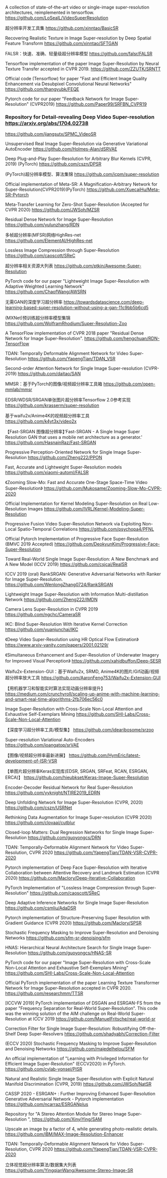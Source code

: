 A collection of state-of-the-art video or single-image super-resolution architectures, reimplemented in tensorflow.
https://github.com/LoSealL/VideoSuperResolution

超分辨率开发工具集
https://github.com/xinntao/BasicSR

Recovering Realistic Texture in Image Super-resolution by Deep Spatial Feature Transform
https://github.com/xinntao/SFTGAN

FALSR：快速、准确、轻量级超分辨率模型
https://github.com/falsr/FALSR

Tensorflow implementation of the paper Image Super-Resolution by Neural Texture Transfer accepted in CVPR 2019.
https://github.com/ZZUTK/SRNTT

Official code (Tensorflow) for paper "Fast and Efficient Image Quality Enhancement via Desubpixel Convolutional Neural Networks"
https://github.com/thangvubk/FEQE

Pytorch code for our paper "Feedback Network for Image Super-Resolution" (CVPR2019)
https://github.com/Paper99/SRFBN_CVPR19

### Repository for Detail-revealing Deep Video Super-resolution https://arxiv.org/abs/1704.02738
https://github.com/jiangsutx/SPMC_VideoSR

Unsupervised Real Image Super-Resolution via Generative Variational AutoEncoder
https://github.com/Holmes-Alan/dSRVAE

Deep Plug-and-Play Super-Resolution for Arbitrary Blur Kernels (CVPR, 2019) (PyTorch)
https://github.com/cszn/DPSR

(PyTorch)超分辨率模型、算法集锦
https://github.com/icpm/super-resolution

Official implementation of Meta-SR: A Magnification-Arbitrary Network for Super-Resolution(CVPR2019)(PyTorch)
https://github.com/XuecaiHu/Meta-SR-Pytorch

Meta-Transfer Learning for Zero-Shot Super-Resolution (Accepted for CVPR 2020)
https://github.com/JWSoh/MZSR

Residual Dense Network for Image Super-Resolution
https://github.com/yulunzhang/RDN

多帧超分辨率(MFSR)网络HighRes-net
https://github.com/ElementAI/HighRes-net

Lossless Image Compression through Super-Resolution
https://github.com/caoscott/SReC

超分辨率相关资源大列表
https://github.com/ptkin/Awesome-Super-Resolution

PyTorch code for our paper "Lightweight Image Super-Resolution with Adaptive Weighted Learning Network"
https://github.com/ChaofWang/AWSRN

无需GAN的深度学习超分辨率
https://towardsdatascience.com/deep-learning-based-super-resolution-without-using-a-gan-11c9bb5b6cd5

(MXNet)预训练超分辨率模型集锦
https://github.com/WolframRhodium/Super-Resolution-Zoo

A TensorFlow implementation of CVPR 2018 paper "Residual Dense Network for Image Super-Resolution".
https://github.com/hengchuan/RDN-TensorFlow

TDAN: Temporally Deformable Alignment Network for Video Super-Resolution
https://github.com/YapengTian/TDAN_VSR

Second-order Attention Network for Single Image Super-resolution (CVPR-2019)
https://github.com/daitao/SAN

MMSR：基于PyTorch的图像/视频超分辨率工具箱
https://github.com/open-mmlab/mmsr

EDSR/WDSR/SRGAN单张图片超分辨率Tensorflow 2.0参考实现
https://github.com/krasserm/super-resolution

基于waifu2x/Anime4K的视频超分辨率工具
https://github.com/k4yt3x/video2x

【Fast-SRGAN 图像超分辨率】’Fast-SRGAN - A Single Image Super Resolution GAN that uses a mobile net architecture as a generator.' 
https://github.com/HasnainRaz/Fast-SRGAN

Progressive Perception-Oriented Network for Single Image Super-Resolution
https://github.com/Zheng222/PPON

Fast, Accurate and Lightweight Super-Resolution models
https://github.com/xiaomi-automl/FALSR

《Zooming Slow-Mo: Fast and Accurate One-Stage Space-Time Video Super-Resolution》
https://github.com/Mukosame/Zooming-Slow-Mo-CVPR-2020

Official Implementation for Kernel Modeling Super-Resolution on Real Low-Resolution Images
https://github.com/IVRL/Kernel-Modeling-Super-Resolution

Progressive Fusion Video Super-Resolution Network via Exploiting Non-Local Spatio-Temporal Correlations
https://github.com/psychopa4/PFNL

Official Pytorch Implementation of Progressive Face Super-Resolution (BMVC 2019 Accepted)
https://github.com/DeokyunKim/Progressive-Face-Super-Resolution

Toward Real-World Single Image Super-Resolution: A New Benchmark and A New Model (ICCV 2019)
https://github.com/csjcai/RealSR

ICCV 2019 (oral) RankSRGAN: Generative Adversarial Networks with Ranker for Image Super-Resolution. 
https://github.com/WenlongZhang0724/RankSRGAN

Lightweight Image Super-Resolution with Information Multi-distillation Network
https://github.com/Zheng222/IMDN

Camera Lens Super-Resolution in CVPR 2019
https://github.com/ngchc/CameraSR

IKC: Blind Super-Resolution With Iterative Kernel Correction
https://github.com/yuanjunchai/IKC

《Deep Video Super-Resolution using HR Optical Flow Estimation》
https://www.arxiv-vanity.com/papers/2001.02129/

《Simultaneous Enhancement and Super-Resolution of Underwater Imagery for Improved Visual Perception》
https://github.com/xahidbuffon/Deep-SESR

Waifu2x-Extension-GUI：基于Waifu2x, SRMD, Anime4K的图片/Gif动画/视频超分辨率放大工具
https://github.com/AaronFeng753/Waifu2x-Extension-GUI

【用机器学习和智能实时算法实现动画分辨率提升】
https://medium.com/crunchyroll/scaling-up-anime-with-machine-learning-and-smart-real-time-algorithms-2fb706ec56c0

Image Super-Resolution with Cross-Scale Non-Local Attention and Exhaustive Self-Exemplars Mining
https://github.com/SHI-Labs/Cross-Scale-Non-Local-Attention

【深度学习超分辨率工具/模型集】
https://github.com/idearibosome/srzoo

Super-resolution Variational Auto-Encoders
https://github.com/ioangatop/srVAE

【图像/视频超分辨率最新进展】
https://github.com/HymEric/latest-development-of-ISR-VSR

【单图片超分辨率Keras实现库(EDSR, SRGAN, SRFeat, RCAN, ESRGAN, ERCA)】
https://github.com/hieubkset/Keras-Image-Super-Resolution

Encoder-Decoder Residual Network for Real Super-Resolution
https://github.com/yyknight/NTIRE2019_EDRN

Deep Unfolding Network for Image Super-Resolution (CVPR, 2020)
https://github.com/cszn/USRNet

Rethinking Data Augmentation for Image Super-resolution (CVPR 2020)
https://github.com/clovaai/cutblur

Closed-loop Matters: Dual Regression Networks for Single Image Super-Resolution
https://github.com/guoyongcs/DRN

TDAN: Temporally-Deformable Alignment Network for Video Super-Resolution, CVPR 2020
https://github.com/YapengTian/TDAN-VSR-CVPR-2020

Pytorch implementation of Deep Face Super-Resolution with Iterative Collaboration between Attentive Recovery and Landmark Estimation (CVPR 2020)
https://github.com/Maclory/Deep-Iterative-Collaboration

PyTorch Implementation of "Lossless Image Compression through Super-Resolution"
https://github.com/caoscott/SReC

Deep Adaptive Inference Networks for Single Image Super-Resolution
https://github.com/csmliu/AdaDSR

Pytorch implementation of Structure-Preserving Super Resolution with Gradient Guidance (CVPR 2020)
https://github.com/Maclory/SPSR

Stochastic Frequency Masking to Improve Super-Resolution and Denoising Networks
https://github.com/sfm-sr-denoising/sfm

HNAS: Hierarchical Neural Architecture Search for Single Image Super-Resolution
https://github.com/guoyongcs/HNAS-SR

PyTorch code for our paper "Image Super-Resolution with Cross-Scale Non-Local Attention and Exhaustive Self-Exemplars Mining" 
https://github.com/SHI-Labs/Cross-Scale-Non-Local-Attention


Official PyTorch implementation of the paper Learning Texture Transformer Network for Image Super-Resolution accepted in CVPR 2020.
https://github.com/researchmm/TTSR

[ICCVW 2019] PyTorch implementation of DSGAN and ESRGAN-FS from the paper "Frequency Separation for Real-World Super-Resolution". This code was the winning solution of the AIM challenge on Real-World Super-Resolution at ICCV 2019
https://github.com/ManuelFritsche/real-world-sr

Correction Filter for Single Image Super-Resolution: Robustifying Off-the-Shelf Deep Super-Resolvers
https://github.com/shadyabh/Correction-Filter

(ECCV 2020) Stochastic Frequency Masking to Improve Super-Resolution and Denoising Networks
https://github.com/majedelhelou/SFM

An official implementation of "Learning with Privileged Information for Efficient Image Super-Resolution" (ECCV2020) in PyTorch.
https://github.com/cvlab-yonsei/PISR

Natural and Realistic Single Image Super-Resolution with Explicit Natural Manifold Discrimination (CVPR, 2019)
https://github.com/JWSoh/NatSR

CASSP 2020 - ESRGAN+ : Further Improving Enhanced Super-Resolution Generative Adversarial Network - Pytorch implementation
https://github.com/ncarraz/ESRGANplus

Repository for "A Stereo Attention Module for Stereo Image Super-Resolution ",
https://github.com/XinyiYing/SAM

Upscale an image by a factor of 4, while generating photo-realistic details.
https://github.com/IBM/MAX-Image-Resolution-Enhancer

TDAN: Temporally-Deformable Alignment Network for Video Super-Resolution, CVPR 2020
https://github.com/YapengTian/TDAN-VSR-CVPR-2020

立体视觉超分辨率算法/数据集大列表
https://github.com/YingqianWang/Awesome-Stereo-Image-SR